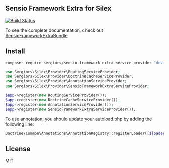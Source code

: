 Sensio Framework Extra for Silex
--------------------------------
[![Build Status](https://travis-ci.org/sergiors/sensio-framework-extra-service-provider.svg?branch=master)](https://travis-ci.org/inbep/sensio-framework-extra-service-provider)

To see the complete documentation, check out [SensioFrameworkExtraBundle](http://symfony.com/doc/current/bundles/SensioFrameworkExtraBundle/index.html)

Install
-------
```bash
composer require sergiors/sensio-framework-extra-service-provider "dev-master"
```

```php
use Sergiors\Silex\Provider\RoutingServiceProvider;
use Sergiors\Silex\Provider\DoctrineCacheServiceProvider;
use Sergiors\Silex\Provider\AnnotationServiceProvider;
use Sergiors\Silex\Provider\SensioFrameworkExtraServiceProvider;

$app->register(new RoutingServiceProvider());
$app->register(new DoctrineCacheServiceProvider());
$app->register(new AnnotationServiceProvider());
$app->register(new SensioFrameworkExtraServiceProvider());
```

To use annotation, you should update your autoload.php by adding the following line:
```php
Doctrine\Common\Annotations\AnnotationRegistry::registerLoader([$loader, 'loadClass']);
```

License
-------
MIT
